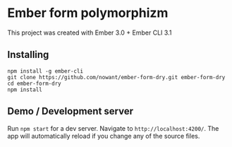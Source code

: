 # Ember form polymorphizm

This project was created with Ember 3.0 + Ember CLI 3.1

## Installing

```
npm install -g ember-cli
git clone https://github.com/nowant/ember-form-dry.git ember-form-dry
cd ember-form-dry
npm install
```

## Demo / Development server

Run `npm start` for a dev server. Navigate to `http://localhost:4200/`. The app will automatically reload if you change any of the source files.
